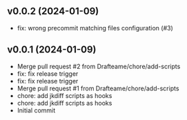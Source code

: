 ## v0.0.2 (2024-01-09)


- fix: wrong precommit matching files configuration (#3)

## v0.0.1 (2024-01-09)


- Merge pull request #2 from Drafteame/chore/add-scripts
- fix: fix release trigger
- fix: fix release trigger
- Merge pull request #1 from Drafteame/chore/add-scripts
- chore: add jkdiff scripts as hooks
- chore: add jkdiff scripts as hooks
- Initial commit
